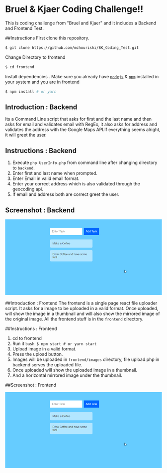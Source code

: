 # Bruel & Kjaer Coding Challenge!!

This is coding challenge from "Bruel and Kjaer" and it includes a Backend and Frontend Test.

##Instructions
First clone this repository.
```bash
$ git clone https://github.com/mchourishi/BK_Coding_Test.git
```
Change Directory to frontend
```bash
$ cd frontend
```
Install dependencies . Make sure you already have [`nodejs`](https://nodejs.org/en/) & [`npm`](https://www.npmjs.com/) installed in your system and you are in frontend
```bash
$ npm install # or yarn
```

## Introduction : Backend 
Its a Command Line script that asks for first and the last name and then asks for email and validates email with RegEx,
it also asks for address and validates the address with the Google Maps API.If everything seems alright, it will greet the user.

## Instructions : Backend
1. Execute `php UserInfo.php` from command line after changing directory to `backend`.
2. Enter first and last name when prompted.
3. Enter Email in valid email format.
4. Enter your correct address which is also validated through the geocoding api.
5. If email and address both are correct greet the user.

## Screenshot : Backend

<img src="https://github.com/mchourishi/react-todo/blob/master/public/screenshots/add_todo.png" />

##Introduction : Frontend
The frontend is a single page react file uploader script.
It asks for a image to be uploaded in a valid format.
Once uploaded, will show the image in a thumbnail and will also show the mirrored image of the original image.
All the frontend stuff is in the `frontend` directory.

##Instructions : Frontend
1. cd to frontend
2. Run it ```bash $ npm start # or yarn start```
3. Upload image in a valid format.
4. Press the upload button.
5. Images will be uploaded in `frontend/images` directory, file upload.php in backend serves the uploaded file.
5. Once uploaded will show the uploaded image in a thumbnail.
5. And a horizontal mirrored image under the thumbnail.

##Screenshot : Frontend

<img src="https://github.com/mchourishi/react-todo/blob/master/public/screenshots/add_todo.png" />


